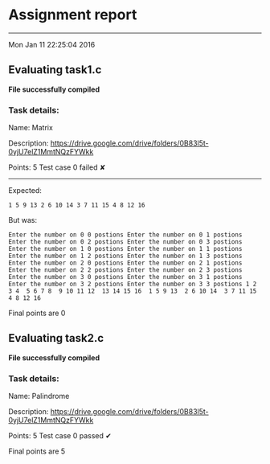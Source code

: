 # Assignment report
---
Mon Jan 11 22:25:04 2016

## Evaluating task1.c

**File successfully compiled**

### Task details:

Name: Matrix

Description: https://drive.google.com/drive/folders/0B83l5t-0yjU7elZ1MmtNQzFYWkk

Points: 5
Test case 0 failed ✘ 

---
Expected:
```
1 5 9 13 2 6 10 14 3 7 11 15 4 8 12 16
```
But was:
```
Enter the number on 0 0 postions Enter the number on 0 1 postions Enter the number on 0 2 postions Enter the number on 0 3 postions Enter the number on 1 0 postions Enter the number on 1 1 postions Enter the number on 1 2 postions Enter the number on 1 3 postions Enter the number on 2 0 postions Enter the number on 2 1 postions Enter the number on 2 2 postions Enter the number on 2 3 postions Enter the number on 3 0 postions Enter the number on 3 1 postions Enter the number on 3 2 postions Enter the number on 3 3 postions 1 2 3 4  5 6 7 8  9 10 11 12  13 14 15 16  1 5 9 13  2 6 10 14  3 7 11 15  4 8 12 16
```

 Final points are 0
## Evaluating task2.c

**File successfully compiled**

### Task details:

Name: Palindrome

Description: https://drive.google.com/drive/folders/0B83l5t-0yjU7elZ1MmtNQzFYWkk

Points: 5
Test case 0 passed ✔︎ 

 Final points are 5
